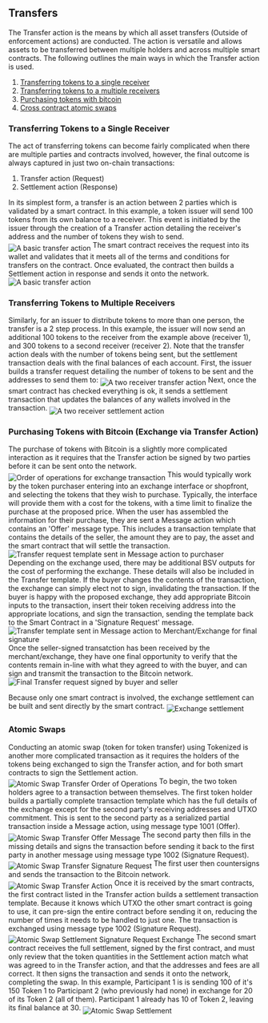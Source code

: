 ## Transfers
The Transfer action is the means by which all asset transfers (Outside of enforcement actions) are conducted. The action is versatile and allows assets to be transferred between multiple holders and across multiple smart contracts. The following outlines the main ways in which the Transfer action is used.

1. [Transferring tokens to a single receiver](#single-receiver)
2. [Transferring tokens to a multiple receivers](#multiple-receiver)
3. [Purchasing tokens with bitcoin](#exchange)
4. [Cross contract atomic swaps](#atomic-swaps)

<a name="single-receiver"></a>
### Transferring Tokens to a Single Receiver

The act of transferring tokens can become fairly complicated when there are multiple parties and contracts involved, however, the final outcome is always captured in just two on-chain transactions:

1. Transfer action (Request)
2. Settlement action (Response)

In its simplest form, a transfer is an action between 2 parties which is validated by a smart contract.
In this example, a token issuer will send 100 tokens from its own balance to a receiver. This event is initiated by the issuer through the creation of a Transfer action detailing the receiver's address and the number of tokens they wish to send.
<img src="https://raw.githubusercontent.com/tokenized/docs/master/images/one-receiver-transfer-example.svg?sanitize=true" alt="A basic transfer action" align="middle">
The smart contract receives the request into its wallet and validates that it meets all of the terms and conditions for transfers on the contract. Once evaluated, the contract then builds a Settlement action in response and sends it onto the network.
<img src="https://raw.githubusercontent.com/tokenized/docs/master/images/one-receiver-settlement-example.svg?sanitize=true" alt="A basic transfer action" align="middle">

<a name="multiple-receiver"></a>
### Transferring Tokens to Multiple Receivers
Similarly, for an issuer to distribute tokens to more than one person, the transfer is a 2 step process. 
In this example, the issuer will now send an additional 100 tokens to the receiver from the example above (receiver 1), and 300 tokens to a second receiver (receiver 2).
Note that the transfer action deals with the number of tokens being sent, but the settlement transaction deals with the final balances of each account.
First, the issuer builds a transfer request detailing the number of tokens to be sent and the addresses to send them to:
<img src="https://raw.githubusercontent.com/tokenized/docs/master/images/two-receiver-transfer-example.svg?sanitize=true" alt="A two receiver transfer action" align="middle">
Next, once the smart contract has checked everything is ok, it sends a settlement transaction that updates the balances of any wallets involved in the transaction.
<img src="https://raw.githubusercontent.com/tokenized/docs/master/images/two-receivers-settlement-example.svg?sanitize=true" alt="A two receiver settlement action" align="middle">

<a name="exchange"></a>
### Purchasing Tokens with Bitcoin (Exchange via Transfer Action)
The purchase of tokens with Bitcoin is a slightly more complicated interaction as it requires that the Transfer action be signed by two parties before it can be sent onto the network.
<img src="https://raw.githubusercontent.com/tokenized/docs/master/images/exchange--order-of-operations.svg?sanitize=true" alt="Order of operations for exchange transaction" align="middle">
This would typically work by the token purchaser entering into an exchange interface or shopfront, and selecting the tokens that they wish to purchase. Typically, the interface will provide them with a cost for the tokens, with a time limit to finalize the purchase at the proposed price.
When the user has assembled the information for their purchase, they are sent a Message action which contains an 'Offer' message type. This includes a transaction template that contains the details of the seller, the amount they are to pay, the asset and the smart contract that will settle the transaction.
<img src="https://raw.githubusercontent.com/tokenized/docs/master/images/exchange-transfer-offer-message.svg?sanitize=true" alt="Transfer request template sent in Message action to purchaser" align="middle">
Depending on the exchange used, there may be additional BSV outputs for the cost of performing the exchange. These details will also be included in the Transfer template. If the buyer changes the contents of the transaction, the exchange can simply elect not to sign, invalidating the transaction.
If the buyer is happy with the proposed exchange, they add appropriate Bitcoin inputs to the transaction, insert their token receiving address into the appropriate locations, and sign the transaction, sending the template back to the Smart Contract in a 'Signature Request' message.
<img src="https://raw.githubusercontent.com/tokenized/docs/master/images/exchange-transfer-signature-request-message.svg?sanitize=true" alt="Transfer template sent in Message action to Merchant/Exchange for final signature" align="middle">
Once the seller-signed transatction has been received by the merchant/exchange, they have one final opportunity to verify that the contents remain in-line with what they agreed to with the buyer, and can sign and transmit the transaction to the Bitcoin network. 
<img src="https://raw.githubusercontent.com/tokenized/docs/master/images/exchange-transfer-example.svg?sanitize=true" alt="Final Transfer request signed by buyer and seller" align="middle">

Because only one smart contract is involved, the exchange settlement can be built and sent directly by the smart contract.
<img src="https://raw.githubusercontent.com/tokenized/docs/master/images/exchange-settlement-example.svg?sanitize=true" alt="Exchange settlement" align="middle">

<a name="atomic-swaps"></a>
### Atomic Swaps
Conducting an atomic swap (token for token transfer) using Tokenized is another more complicated transaction as it requires the holders of the tokens being exchanged to sign the Transfer action, and for both smart contracts to sign the Settlement action.
<img src="https://raw.githubusercontent.com/tokenized/docs/master/images/atomic-swap-process-order-of-operations.svg?sanitize=true" alt="Atomic Swap Transfer Order of Operations" align="middle">
To begin, the two token holders agree to a transaction between themselves. The first token holder builds a partially complete transaction template which has the full details of the exchange except for the second party's receiving addresses and UTXO commitment. This is sent to the second party as a serialized partial transaction inside a Message action, using message type 1001 (Offer).
<img src="https://raw.githubusercontent.com/tokenized/docs/master/images/atomic-swap-transfer-offer-message.svg?sanitize=true" alt="Atomic Swap Transfer Offer Message" align="middle">
The second party then fills in the missing details and signs the transaction before sending it back to the first party in another message using message type 1002 (Signature Request).
<img src="https://raw.githubusercontent.com/tokenized/docs/master/images/atomic-swap-transfer-signature-request-message.svg?sanitize=true" alt="Atomic Swap Transfer Signature Request" align="middle">
The first user then countersigns and sends the transaction to the Bitcoin network.
<img src="https://raw.githubusercontent.com/tokenized/docs/master/images/atomic-swap-transfer-action.svg?sanitize=true" alt="Atomic Swap Transfer Action" align="middle">
Once it is received by the smart contracts, the first contract listed in the Transfer action builds a settlement transaction template. Because it knows which UTXO the other smart contract is going to use, it can pre-sign the entire contract before sending it on, reducing the number of times it needs to be handled to just one. The transaction is exchanged using message type 1002 (Signature Request).
<img src="https://raw.githubusercontent.com/tokenized/docs/master/images/atomic-swap-settlement-signature-request-message.svg?sanitize=true" alt="Atomic Swap Settlement Signature Request Exchange" align="middle">
The second smart contract receives the full settlement, signed by the first contract, and must only review that the token quantities in the Settlement action match what was agreed to in the Transfer action, and that the addresses and fees are all correct. It then signs the transaction and sends it onto the network, completing the swap.
In this example, Participant 1 is is sending 100 of it's 150 Token 1 to Participant 2 (who previously had none) in exchange for 20 of its Token 2 (all of them). Participant 1 already has 10 of Token 2, leaving its final balance at 30.
<img src="https://raw.githubusercontent.com/tokenized/docs/master/images/atomic-swap-settlement-action.svg?sanitize=true" alt="Atomic Swap Settlement" align="middle">


